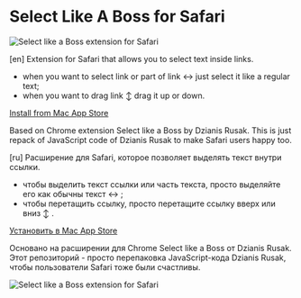 # Select Like A Boss for Safari
![Select like a Boss extension for Safari](https://spaceinbox.me/images/select-like-a-boss.png "Screenshot")

[en]
Extension for Safari that allows you to select text inside links.
- when you want to select link or part of link ↔ just select it like a regular text; 
- when you want to drag link ↕ drag it up or down.

[Install from Mac App Store](https://itunes.apple.com/ru/app/select-like-a-boss/id1437310115?mt=12)

Based on Chrome extension Select like a Boss by Dzianis Rusak. This is just repack of JavaScript code of Dzianis Rusak to make Safari users happy too.

[ru]
Расширение для Safari, которое позволяет выделять текст внутри ссылки.
- чтобы выделить текст ссылки или часть текста, просто выделяйте его как обычны текст ↔ ; 
- чтобы перетащить ссылку, просто перетащите ссылку вверх или вниз ↕ .

[Установить в Mac App Store](https://itunes.apple.com/ru/app/select-like-a-boss/id1437310115?mt=12)

Основано на расширении для Chrome Select like a Boss от Dzianis Rusak. Этот репозиторий - просто перепаковка JavaScript-кода Dzianis Rusak, чтобы пользователи Safari тоже были счастливы.

![Select like a Boss extension for Safari](http://arm1.ru/img/uploaded/images/select-like-a-boss-dlya-safari.gif "Screenshot")

